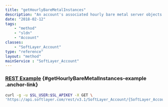 ```yaml
---
title: "getHourlyBareMetalInstances"
description: "An account's associated hourly bare metal server objects."
date: "2018-02-12"
tags:
    - "method"
    - "sldn"
    - "Account"
classes:
    - "SoftLayer_Account"
type: "reference"
layout: "method"
mainService : "SoftLayer_Account"
---
```


### [REST Example](#getHourlyBareMetalInstances-example) <a href="/article/rest/"><i class="fas fa-question"></i></a> {#getHourlyBareMetalInstances-example .anchor-link} 
```bash
curl -g -u $SL_USER:$SL_APIKEY -X GET \
'https://api.softlayer.com/rest/v3.1/SoftLayer_Account/{SoftLayer_AccountID}/getHourlyBareMetalInstances'
```
